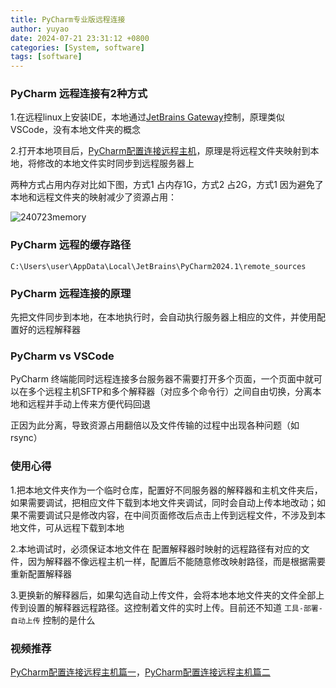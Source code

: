 ```yaml
---
title: PyCharm专业版远程连接
author: yuyao
date: 2024-07-21 23:31:12 +0800 
categories: [System, software]
tags: [software]
---
```


### PyCharm 远程连接有2种方式

1.在远程linux上安装IDE，本地通过[JetBrains Gateway](https://www.jetbrains.com/remote-development/gateway/)控制，原理类似 VSCode，没有本地文件夹的概念

2.打开本地项目后，[PyCharm配置连接远程主机](https://www.bilibili.com/video/BV1Eg8pe8Ewp/)，原理是将远程文件夹映射到本地，将修改的本地文件实时同步到远程服务器上

两种方式占用内存对比如下图，方式1 占内存1G，方式2 占2G，方式1 因为避免了本地和远程文件夹的映射减少了资源占用：

![240723memory](https://raw.githubusercontent.com/yuy4o/yuy4o/main/figures/240723memory.png)

### PyCharm 远程的缓存路径

`C:\Users\user\AppData\Local\JetBrains\PyCharm2024.1\remote_sources`

### PyCharm 远程连接的原理

先把文件同步到本地，在本地执行时，会自动执行服务器上相应的文件，并使用配置好的远程解释器

### PyCharm vs VSCode

PyCharm 终端能同时远程连接多台服务器不需要打开多个页面，一个页面中就可以在多个远程主机SFTP和多个解释器（对应多个命令行）之间自由切换，分离本地和远程并手动上传来方便代码回退

正因为此分离，导致资源占用翻倍以及文件传输的过程中出现各种问题（如rsync）

### 使用心得

1.把本地文件夹作为一个临时仓库，配置好不同服务器的解释器和主机文件夹后，如果需要调试，把相应文件下载到本地文件夹调试，同时会自动上传本地改动；如果不需要调试只是修改内容，在中间页面修改后点击上传到远程文件，不涉及到本地文件，可从远程下载到本地

2.本地调试时，必须保证本地文件在 配置解释器时映射的远程路径有对应的文件，因为解释器不像远程主机一样，配置后不能随意修改映射路径，而是根据需要重新配置解释器

3.更换新的解释器后，如果勾选自动上传文件，会将本地本地文件夹的文件全部上传到设置的解释器远程路径。这控制着文件的实时上传。目前还不知道 `工具-部署-自动上传` 控制的是什么

### 视频推荐

[PyCharm配置连接远程主机篇一](https://www.bilibili.com/video/BV1Eg8pe8Ewp/)，[PyCharm配置连接远程主机篇二](https://www.bilibili.com/video/BV11888efENW/)
